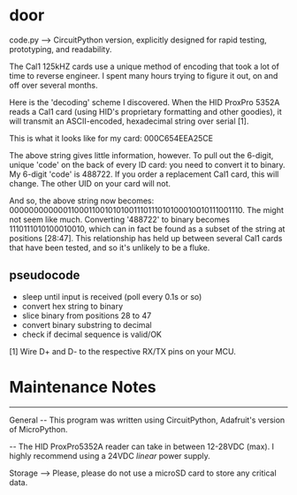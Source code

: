 # door 
code.py --> CircuitPython version, explicitly designed for rapid testing, prototyping, and readability. 

The Cal1 125kHZ cards use a unique method of encoding that took a lot of time to reverse engineer. I spent many hours trying to figure it out, on and off over several months. 

Here is the 'decoding' scheme I discovered.
When the HID ProxPro 5352A reads a Cal1 card (using HID's proprietary formatting and other goodies), it will transmit an ASCII-encoded, hexadecimal string over serial [1].

This is what it looks like for my card: 000C654EEA25CE

The above string gives little information, however. To pull out the 6-digit, unique 'code' on the back of every ID card: you need to convert it to binary. My 6-digit 'code' is 488722. If you order a replacement Cal1 card, this will change. The other UID on your card will not. 

And so, the above string now becomes: 00000000000011000110010101001110111010100010010111001110. The might not seem like much. Converting '488722' to binary becomes 1110111010100010010, which can in fact be found as a subset of the string at positions [28:47]. This relationship has held up between several Cal1 cards that have been tested, and so it's unlikely to be a fluke. 


pseudocode
----------------
- sleep until input is received (poll every 0.1s or so)
- convert hex string to binary
- slice binary from positions 28 to 47
- convert binary substring to decimal
- check if decimal sequence is valid/OK




[1] Wire D+ and D- to the respective RX/TX pins on your MCU. 


# Maintenance Notes
---------------------------
General
-- This program was written using CircuitPython, Adafruit's version of MicroPython. 

-- The HID ProxPro5352A reader can take in between 12-28VDC (max). I highly recommend using a 24VDC *linear* power supply. 


Storage
--> Please, please do not use a microSD card to store any critical data. 

